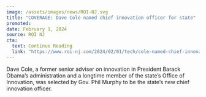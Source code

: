```yaml
---
image: /assets/images/news/ROI-NJ.svg
title: "COVERAGE: Dave Cole named chief innovation officer for state"
promoted:
date: February 1, 2024
source: ROI NJ
cta:
  text: Continue Reading
  link: "https://www.roi-nj.com/2024/02/01/tech/cole-named-chief-innovation-officer-for-state/"
---
```


Dave Cole, a former senior adviser on innovation in President Barack Obama’s administration and a longtime member of the state’s Office of Innovation, was selected by Gov. Phil Murphy to be the state’s new chief innovation officer.